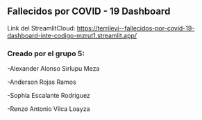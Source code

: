 ## Fallecidos por COVID - 19 Dashboard 

Link del StreamlitCloud:  https://terrilevi--fallecidos-por-covid-19-dashboard-inte-codigo-mzrut1.streamlit.app/

### Creado por el grupo 5:


  -Alexander Alonso Sirlupu Meza
  
  -Anderson Rojas Ramos
  
  -Sophia Escalante Rodriguez
  
  -Renzo Antonio Vilca Loayza

